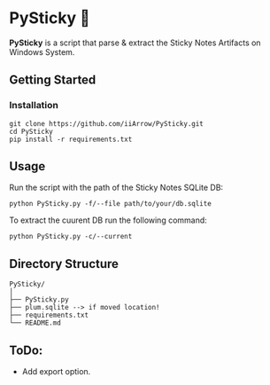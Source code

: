 # PySticky 📒

**PySticky** is a script that parse & extract the Sticky Notes Artifacts on Windows System.



## Getting Started

### Installation

```
git clone https://github.com/iiArrow/PySticky.git
cd PySticky
pip install -r requirements.txt
```

## Usage

Run the script with the path of the Sticky Notes SQLite DB:

```
python PySticky.py -f/--file path/to/your/db.sqlite
```

To extract the cuurent DB run the following command:

```
python PySticky.py -c/--current
```

## Directory Structure

```
PySticky/
│
├── PySticky.py
├── plum.sqlite --> if moved location!
├── requirements.txt
└── README.md
```

## ToDo:

- Add export option.

